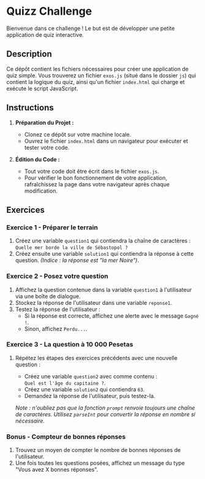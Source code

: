 # Quizz Challenge

Bienvenue dans ce challenge ! Le but est de développer une petite application de quiz interactive.

## Description

Ce dépôt contient les fichiers nécessaires pour créer une application de quiz simple. Vous trouverez un fichier `exos.js` (situé dans le dossier `js`) qui contient la logique du quiz, ainsi qu'un fichier `index.html` qui charge et exécute le script JavaScript.

## Instructions

1. **Préparation du Projet :**

   - Clonez ce dépôt sur votre machine locale.
   - Ouvrez le fichier `index.html` dans un navigateur pour exécuter et tester votre code.

2. **Édition du Code :**
   - Tout votre code doit être écrit dans le fichier `exos.js`.
   - Pour vérifier le bon fonctionnement de votre application, rafraîchissez la page dans votre navigateur après chaque modification.

## Exercices

### Exercice 1 - Préparer le terrain

1. Créez une variable `question1` qui contiendra la chaîne de caractères :  
   `Quelle mer borde la ville de Sébastopol ?`
2. Créez ensuite une variable `solution1` qui contiendra la réponse à cette question. _(Indice : la réponse est "la mer Noire")_.

### Exercice 2 - Posez votre question

1. Affichez la question contenue dans la variable `question1` à l'utilisateur via une boîte de dialogue.
2. Stockez la réponse de l'utilisateur dans une variable `reponse1`.
3. Testez la réponse de l'utilisateur :
   - Si la réponse est correcte, affichez une alerte avec le message `Gagné !`.
   - Sinon, affichez `Perdu...`.

### Exercice 3 - La question à 10 000 Pesetas

1. Répétez les étapes des exercices précédents avec une nouvelle question :

   - Créez une variable `question2` avec comme contenu :  
     `Quel est l'âge du capitaine ?`.
   - Créez une variable `solution2` qui contiendra `63`.
   - Demandez la réponse de l'utilisateur, puis testez-la.

   _Note : n'oubliez pas que la fonction `prompt` renvoie toujours une chaîne de caractères. Utilisez `parseInt` pour convertir la réponse en nombre si nécessaire._

### Bonus - Compteur de bonnes réponses

1. Trouvez un moyen de compter le nombre de bonnes réponses de l'utilisateur.
2. Une fois toutes les questions posées, affichez un message du type "Vous avez X bonnes réponses".
